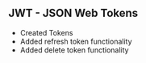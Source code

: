 ## JWT - JSON Web Tokens
- Created Tokens
- Added refresh token functionality
- Added delete token functionality
